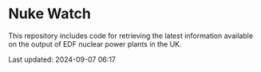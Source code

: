 # Nuke Watch

This repository includes code for retrieving the latest information available on the output of EDF nuclear power plants in the UK.

Last updated: 2024-09-07 06:17